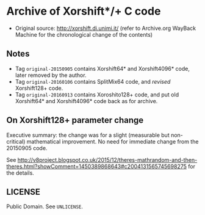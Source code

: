# Archive of Xorshift\*/+ C code

* Original source: <http://xorshift.di.unimi.it/> (refer to Archive.org WayBack Machine for the chronological change of the contents)

## Notes

* Tag `original-20150905` contains Xorshift64\* and Xorshift4096\* code, later removed by the author.
* Tag `original-20160106` contains SplitMix64 code, and *revised* Xorshift128+ code.
* Tag `original-20160913` contains Xoroshito128+ code, and put old Xorshift64\* and Xorshift4096\* code back as for archive.

## On Xorshift128+ parameter change

Executive summary: the change was for a slight (measurable but non-critical) mathematical improvement. No need for immediate change from the 20150905 code.

See <http://v8project.blogspot.co.uk/2015/12/theres-mathrandom-and-then-theres.html?showComment=1450389868643#c2004131565745698275> for the details.

## LICENSE

Public Domain. See `UNLICENSE`.
